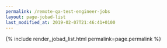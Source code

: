 ```yaml
---
permalink: /remote-qa-test-engineer-jobs
layout: page-jobad-list
last_modified_at: 2019-02-07T21:46:41+0100
---
```

{% include render_jobad_list.html permalink=page.permalink %}

